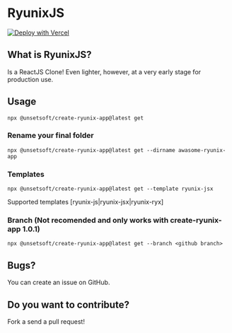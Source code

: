 # RyunixJS

[![Deploy with Vercel](https://vercel.com/button)](https://vercel.com/new/clone?repository-url=https%3A%2F%2Fgithub.com%2FUnSetSoft%2FRyunixjs%2Ftree%2Fmaster%2Fvercel%2Fryunix-jsx&project-name=ryunix-jsx-project&repository-name=ryunix-jsx-project)


## What is RyunixJS?

Is a ReactJS Clone! Even lighter, however, at a very early stage for production use. 

## Usage

`npx @unsetsoft/create-ryunix-app@latest get`

### Rename your final folder

`npx @unsetsoft/create-ryunix-app@latest get --dirname awasome-ryunix-app`

### Templates

`npx @unsetsoft/create-ryunix-app@latest get --template ryunix-jsx`

Supported templates [ryunix-js|ryunix-jsx|ryunix-ryx]

### Branch (Not recomended and only works with create-ryunix-app 1.0.1)

`npx @unsetsoft/create-ryunix-app@latest get --branch <github branch>`

## Bugs?

You can create an issue on GitHub.

## Do you want to contribute?

Fork a send a pull request!
